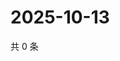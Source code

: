 # 2025-10-13

共 0 条

<!-- BEGIN ZHIHUVIDEO -->
<!-- 最后更新时间 Mon Oct 13 2025 10:26:03 GMT+0800 (China Standard Time) -->

<!-- END ZHIHUVIDEO -->
